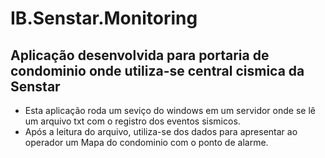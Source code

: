 # IB.Senstar.Monitoring
## Aplicação desenvolvida para portaria de condominio onde utiliza-se central cismica da Senstar

- Esta aplicação roda um seviço do windows em um servidor onde se lê um arquivo txt com o registro dos eventos sismicos.
- Após a leitura do arquivo, utiliza-se dos dados para apresentar ao operador um Mapa do condominio com o ponto de alarme.
